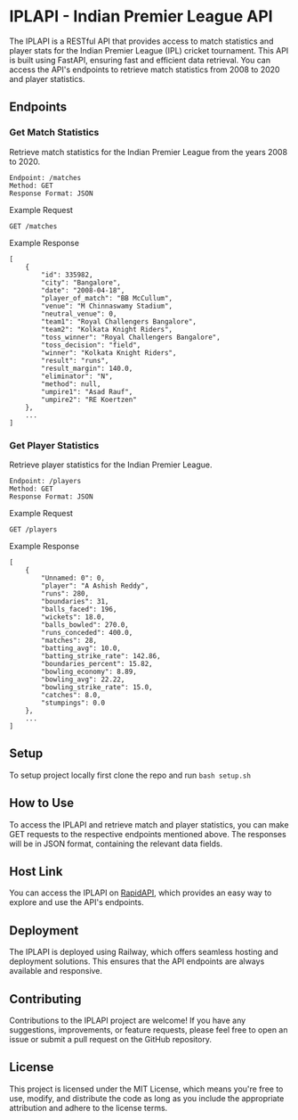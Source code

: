 # IPLAPI - Indian Premier League API

The IPLAPI is a RESTful API that provides access to match statistics and player stats for the Indian Premier League (IPL) cricket tournament. This API is built using FastAPI, ensuring fast and efficient data retrieval. You can access the API's endpoints to retrieve match statistics from 2008 to 2020 and player statistics.

## Endpoints

### Get Match Statistics

Retrieve match statistics for the Indian Premier League from the years 2008 to 2020.

```
Endpoint: /matches
Method: GET
Response Format: JSON
```
Example Request

```
GET /matches
```
Example Response

```
[
    {
        "id": 335982,
        "city": "Bangalore",
        "date": "2008-04-18",
        "player_of_match": "BB McCullum",
        "venue": "M Chinnaswamy Stadium",
        "neutral_venue": 0,
        "team1": "Royal Challengers Bangalore",
        "team2": "Kolkata Knight Riders",
        "toss_winner": "Royal Challengers Bangalore",
        "toss_decision": "field",
        "winner": "Kolkata Knight Riders",
        "result": "runs",
        "result_margin": 140.0,
        "eliminator": "N",
        "method": null,
        "umpire1": "Asad Rauf",
        "umpire2": "RE Koertzen"
    },
    ...
]
```

### Get Player Statistics

Retrieve player statistics for the Indian Premier League.

```
Endpoint: /players
Method: GET
Response Format: JSON
```
Example Request

```
GET /players
```

Example Response

```
[
    {
        "Unnamed: 0": 0,
        "player": "A Ashish Reddy",
        "runs": 280,
        "boundaries": 31,
        "balls_faced": 196,
        "wickets": 18.0,
        "balls_bowled": 270.0,
        "runs_conceded": 400.0,
        "matches": 28,
        "batting_avg": 10.0,
        "batting_strike_rate": 142.86,
        "boundaries_percent": 15.82,
        "bowling_economy": 8.89,
        "bowling_avg": 22.22,
        "bowling_strike_rate": 15.0,
        "catches": 8.0,
        "stumpings": 0.0
    },
    ...
]
```
## Setup 
To setup project locally first clone the repo and run `bash setup.sh`

## How to Use

To access the IPLAPI and retrieve match and player statistics, you can make GET requests to the respective endpoints mentioned above. The responses will be in JSON format, containing the relevant data fields.

## Host Link

You can access the IPLAPI on [RapidAPI](https://rapidapi.com/arunavabasudev-YBvVIHCgEmE/api/ipl-api1), which provides an easy way to explore and use the API's endpoints.

## Deployment

The IPLAPI is deployed using Railway, which offers seamless hosting and deployment solutions. This ensures that the API endpoints are always available and responsive.

## Contributing

Contributions to the IPLAPI project are welcome! If you have any suggestions, improvements, or feature requests, please feel free to open an issue or submit a pull request on the GitHub repository.

## License

This project is licensed under the MIT License, which means you're free to use, modify, and distribute the code as long as you include the appropriate attribution and adhere to the license terms.
